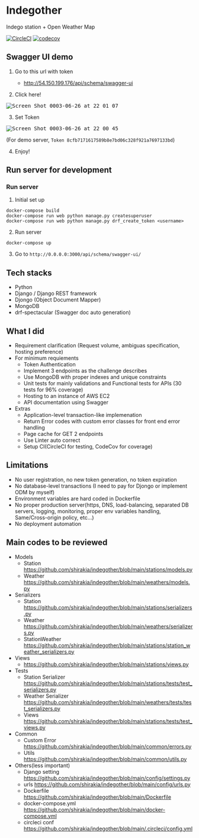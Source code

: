 # Indegother

Indego station + Open Weather Map

[![CircleCI](https://circleci.com/gh/shirakia/indegother/tree/main.svg?style=svg)](https://circleci.com/gh/shirakia/indegother/tree/main)
[![codecov](https://codecov.io/gh/shirakia/indegother/branch/main/graph/badge.svg?token=MSHF4XNC7K)](https://codecov.io/gh/shirakia/indegother)

## Swagger UI demo

1. Go to this url with token
    - http://54.150.199.176/api/schema/swagger-ui

2. Click here!

<kbd>![Screen Shot 0003-06-26 at 22 01 07](https://user-images.githubusercontent.com/728375/123513835-66b7ee00-d6ca-11eb-9af9-7c11cd549864.png)</kbd>

3. Set Token

<kbd>![Screen Shot 0003-06-26 at 22 00 45](https://user-images.githubusercontent.com/728375/123513824-599aff00-d6ca-11eb-98e0-51602cfb2207.png)</kbd>

(For demo server, `Token 8cfb7171617589b8e7bd06c328f921a7697133bd`)

4. Enjoy!

## Run server for development

### Run server

1. Initial set up
```
docker-compose build
docker-compose run web python manage.py createsuperuser
docker-compose run web python manage.py drf_create_token <username>
```

2. Run server
```
docker-compose up
```

3. Go to `http://0.0.0.0:3000/api/schema/swagger-ui/`

## Tech stacks
- Python
- Django / Django REST framework
- Djongo (Object Document Mapper)
- MongoDB
- drf-spectacular (Swagger doc auto generation)

## What I did
- Requirement clarification (Request volume, ambiguas specification, hosting preference)
- For minimum requiements
    - Token Authentication
    - Implement 3 endpoints as the challenge describes
    - Use MongoDB with proper indexes and unique constraints
    - Unit tests for mainly validations and Functional tests for APIs (30 tests for 96% coverage)
    - Hosting to an instance of AWS EC2
    - API documentation using Swagger
- Extras
    - Application-level transaction-like implemenation
    - Return Error codes with custom error classes for front end error handling
    - Page cache for GET 2 endpoints
    - Use Linter auto correct
    - Setup CI(CircleCI for testing, CodeCov for coverage)

## Limitations
- No user registration, no new token generation, no token expiration
- No database-level transactions (I need to pay for Djongo or implement ODM by myself)
- Environment variables are hard coded in Dockerfile
- No proper production server(https, DNS, load-balancing, separated DB servers, logging, monitoring, proper env variables handling, Same/Cross-origin policy, etc...)
- No deployment automation

## Main codes to be reviewed
- Models
    - Station https://github.com/shirakia/indegother/blob/main/stations/models.py
    - Weather https://github.com/shirakia/indegother/blob/main/weathers/models.py
- Serializers
    - Station https://github.com/shirakia/indegother/blob/main/stations/serializers.py
    - Weather https://github.com/shirakia/indegother/blob/main/weathers/serializers.py
    - StationWeather https://github.com/shirakia/indegother/blob/main/stations/station_weather_serializers.py
- Views
    - https://github.com/shirakia/indegother/blob/main/stations/views.py
- Tests
    - Station Serializer https://github.com/shirakia/indegother/blob/main/stations/tests/test_serializers.py
    - Weather Serializer https://github.com/shirakia/indegother/blob/main/weathers/tests/test_serializers.py
    - Views              https://github.com/shirakia/indegother/blob/main/stations/tests/test_views.py
- Common
    - Custom Error https://github.com/shirakia/indegother/blob/main/common/errors.py
    - Utils https://github.com/shirakia/indegother/blob/main/common/utils.py
- Others(less important)
    - Django setting https://github.com/shirakia/indegother/blob/main/config/settings.py
    - urls https://github.com/shirakia/indegother/blob/main/config/urls.py
    - Dockerfile https://github.com/shirakia/indegother/blob/main/Dockerfile
    - docker-compose.yml https://github.com/shirakia/indegother/blob/main/docker-compose.yml
    - circleci conf https://github.com/shirakia/indegother/blob/main/.circleci/config.yml
